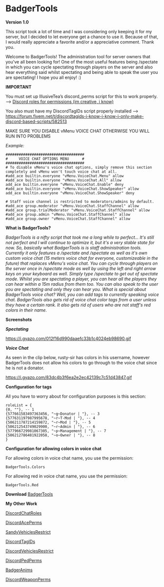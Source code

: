 # BadgerTools

**Version 1.0**

This script took a lot of time and I was considering only keeping it for my server, but I decided to let everyone get a chance to use it. Because of that, I would really appreciate a favorite and/or a appreciative comment. Thank you.

Welcome to BadgerTools! The administration tool for server owners that you've all been looking for! One of the most useful features being /spectate in which you can cycle spectating through players on the server and also hear everything said whilst spectating and being able to speak the user you are spectating! I hope you all enjoy! :)

**IMPORTANT**

You must set up IllusiveTea’s discord_perms script for this to work properly. --> [Discord roles for permissions (im creative, i know)](https://forum.fivem.net/t/discord-roles-for-permissions-im-creative-i-know/233805)

You also must have my DiscordTagIDs script properly installed --> https://forum.fivem.net/t/discordtagids-i-know-i-know-i-only-make-discord-based-scripts/582513

MAKE SURE YOU DISABLE vMenu VOICE CHAT OTHERWISE YOU WILL RUN INTO PROBLEMS

_Example:_
```
####################################
#     VOICE CHAT OPTIONS MENU      #
####################################
# To disable vMenu's voice chat options, simply remove this section completely and vMenu won't touch voice chat at all.
#add_ace builtin.everyone "vMenu.VoiceChat.Menu" allow
#add_ace builtin.everyone "vMenu.VoiceChat.All" allow
add_ace builtin.everyone "vMenu.VoiceChat.Enable" deny
#add_ace builtin.everyone "vMenu.VoiceChat.ShowSpeaker" allow
add_ace builtin.everyone "vMenu.VoiceChat.ShowSpeaker" deny

# Staff voice channel is restricted to moderators/admins by default.
#add_ace group.moderator "vMenu.VoiceChat.StaffChannel" allow
#add_ace group.trialModerator "vMenu.VoiceChat.StaffChannel" allow
#add_ace group.admin "vMenu.VoiceChat.StaffChannel" allow
#add_ace group.owner "vMenu.VoiceChat.StaffChannel" allow
```

**What is BadgerTools?**

_BadgerTools is a nifty script that took me a long while to perfect... It's still not perfect and I will continue to optimize it, but it's a very stable state for now. So, basically what BadgerTools is is staff administration tools. Currently it only features a /spectate and /spectate <id> as well as it's own custom voice chat (15 meters voice chat for everyone, customizeable in the future) that replaces vMenu's voice chat. You can cycle through players on the server once in /spectate mode as well by using the left and right arrow keys on your keyboard as well. Simply type /spectate to get out of spectate mode. Whilst you are spectating a player, you can hear all the players they can hear within a 15m radius from them too. You can also speak to the user you are spectating and only they can hear you. What is special about BadgerTools voice chat? Well, you can add tags to currently speaking voice chat. BadgerTools also gets rid of voice chat color tags from a user unless they have a certain rank. It also gets rid of users who are not staff's red colors in their name._

**Screenshots**

**_Spectating_**

https://i.gyazo.com/012f16d990daaefc33b1c4024eb98690.gif

**_Voice Chat_**

As seen in the clip below, rusty-sir has colors in his username, however BadgerTools does not allow his colors to go through to the voice chat since he is not a donator.

https://i.gyazo.com/83dc4b3f6ea2e2ec42139c7c51d43847.gif



**Configuration for tags**

All you have to worry about for configuration purposes is this section:
```
roleList = {
{0, ""}, -- 1
{577661583497363456, "~g~Donator | "}, -- 3
{577631197987995678, "~r~T-Mod | "}, -- 4
{506211787214159872, "~r~Mod | "}, -- 5
{506212543749029900, "~r~Admin | "}, -- 6
{577966729981067305, "~p~Management | "}, -- 7
{506212786481922058, "~o~Owner | "}, -- 8
}
```
**Configuration for allowing colors in voice chat**

For allowing colors in voice chat name, you use the permission:
```
BadgerTools.Colors
```
For allowing red in voice chat name, you use the permission:
```
BadgerTools.Red
```

**Download**
[BadgerTools](https://github.com/TheWolfBadger/BadgerTools)



**My Other Work**

[DiscordChatRoles](https://forum.fivem.net/t/discordchatroles-release/566338)

[DiscordAcePerms](https://forum.fivem.net/t/discordaceperms-release/573044)

[SandyVehiclesRestrict](https://forum.fivem.net/t/release-sandy-vehicles-restrict/564929)

[DiscordTagIDs](https://forum.fivem.net/t/discordtagids-i-know-i-know-i-only-make-discord-based-scripts/582513)

[DiscordVehiclesRestrict](https://forum.fivem.net/t/discordvehiclesrestrict/599594)

[DiscordPedPerms](https://forum.fivem.net/t/release-discordpedperms/642866)

[BadgerAnims](https://forum.fivem.net/t/release-badgeranims/650517)

[DiscordWeaponPerms](https://forum.fivem.net/t/release-discordweaponperms/664774)
